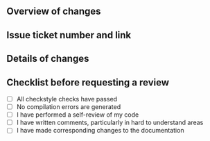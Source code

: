## Overview of changes


## Issue ticket number and link


## Details of changes

## Checklist before requesting a review
- [ ] All checkstyle checks have passed
- [ ] No compilation errors are generated
- [ ] I have performed a self-review of my code
- [ ] I have written comments, particularly in hard to understand areas
- [ ] I have made corresponding changes to the documentation
